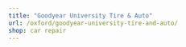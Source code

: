 ```yaml
---
title: "Goodyear University Tire & Auto"
url: /oxford/goodyear-university-tire-and-auto/
shop: car repair
---
```

